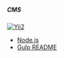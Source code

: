 ##### CMS
[![Yii2](https://img.shields.io/badge/Powered_by-Yii_Framework-green.svg?style=flat)](https://www.yiiframework.com/)

- <a href="https://nodejs.org/en/" target="_blank">Node.js</a>
- <a href="https://github.com/gulpjs/gulp/blob/master/docs/README.md" target="_blank">Gulp README</a>
